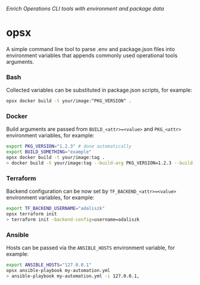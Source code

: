 _Enrich Operations CLI tools with environment and package data_

# opsx

A simple command line tool to parse .env and package.json files into
environment variables that appends commonly used operational tools arguments.

### Bash

Collected variables can be substituted in package.json scripts, for example:

```bash
opsx docker build -t your/image:^PKG_VERSION^ .
```

### Docker

Build arguments are passed from `BUILD_<attr>=<value>` and `PKG_<attr>` environment variables, for example:

```bash
export PKG_VERSION="1.2.3" # done automatically
export BUILD_SOMETHING="example"
opsx docker build -t your/image:tag .
> docker build -t your/image:tag --build-arg PKG_VERSION=1.2.3 --build-arg SOMETHING=example .
```

### Terraform

Backend configuration can be now set by `TF_BACKEND_<attr>=<value>` environment variables, for example:

```bash
export TF_BACKEND_USERNAME="adaliszk"
opsx terraform init
> terraform init -backend-config=username=adaliszk
```

### Ansible

Hosts can be passed via the `ANSIBLE_HOSTS` environment variable, for example:

```bash
export ANSIBLE_HOSTS="127.0.0.1"
opsx ansible-playbook my-automation.yml
> ansible-playbook my-automation.yml -i 127.0.0.1,
```
